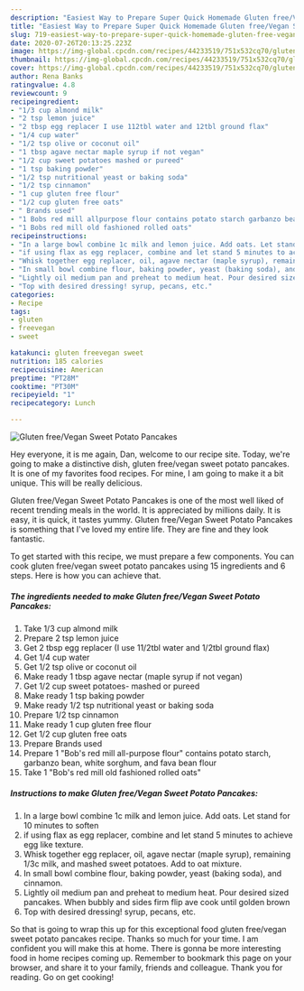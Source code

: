 ```yaml
---
description: "Easiest Way to Prepare Super Quick Homemade Gluten free/Vegan Sweet Potato Pancakes"
title: "Easiest Way to Prepare Super Quick Homemade Gluten free/Vegan Sweet Potato Pancakes"
slug: 719-easiest-way-to-prepare-super-quick-homemade-gluten-free-vegan-sweet-potato-pancakes
date: 2020-07-26T20:13:25.223Z
image: https://img-global.cpcdn.com/recipes/44233519/751x532cq70/gluten-freevegan-sweet-potato-pancakes-recipe-main-photo.jpg
thumbnail: https://img-global.cpcdn.com/recipes/44233519/751x532cq70/gluten-freevegan-sweet-potato-pancakes-recipe-main-photo.jpg
cover: https://img-global.cpcdn.com/recipes/44233519/751x532cq70/gluten-freevegan-sweet-potato-pancakes-recipe-main-photo.jpg
author: Rena Banks
ratingvalue: 4.8
reviewcount: 9
recipeingredient:
- "1/3 cup almond milk"
- "2 tsp lemon juice"
- "2 tbsp egg replacer I use 112tbl water and 12tbl ground flax"
- "1/4 cup water"
- "1/2 tsp olive or coconut oil"
- "1 tbsp agave nectar maple syrup if not vegan"
- "1/2 cup sweet potatoes mashed or pureed"
- "1 tsp baking powder"
- "1/2 tsp nutritional yeast or baking soda"
- "1/2 tsp cinnamon"
- "1 cup gluten free flour"
- "1/2 cup gluten free oats"
- " Brands used"
- "1 Bobs red mill allpurpose flour contains potato starch garbanzo bean white sorghum and fava bean flour"
- "1 Bobs red mill old fashioned rolled oats"
recipeinstructions:
- "In a large bowl combine 1c milk and lemon juice. Add oats. Let stand for 10 minutes to soften"
- "if using flax as egg replacer, combine and let stand 5 minutes to achieve egg like texture."
- "Whisk together egg replacer, oil, agave nectar (maple syrup), remaining 1/3c milk, and mashed sweet potatoes. Add to oat mixture."
- "In small bowl combine flour, baking powder, yeast (baking soda), and cinnamon."
- "Lightly oil medium pan and preheat to medium heat. Pour desired sized pancakes. When bubbly and sides firm flip ave cook until golden brown"
- "Top with desired dressing! syrup, pecans, etc."
categories:
- Recipe
tags:
- gluten
- freevegan
- sweet

katakunci: gluten freevegan sweet 
nutrition: 185 calories
recipecuisine: American
preptime: "PT28M"
cooktime: "PT30M"
recipeyield: "1"
recipecategory: Lunch

---
```



![Gluten free/Vegan Sweet Potato Pancakes](https://img-global.cpcdn.com/recipes/44233519/751x532cq70/gluten-freevegan-sweet-potato-pancakes-recipe-main-photo.jpg)

Hey everyone, it is me again, Dan, welcome to our recipe site. Today, we're going to make a distinctive dish, gluten free/vegan sweet potato pancakes. It is one of my favorites food recipes. For mine, I am going to make it a bit unique. This will be really delicious.

Gluten free/Vegan Sweet Potato Pancakes is one of the most well liked of recent trending meals in the world. It is appreciated by millions daily. It is easy, it is quick, it tastes yummy. Gluten free/Vegan Sweet Potato Pancakes is something that I've loved my entire life. They are fine and they look fantastic.




To get started with this recipe, we must prepare a few components. You can cook gluten free/vegan sweet potato pancakes using 15 ingredients and 6 steps. Here is how you can achieve that.

<!--inarticleads1-->

##### The ingredients needed to make Gluten free/Vegan Sweet Potato Pancakes:

1. Take 1/3 cup almond milk
1. Prepare 2 tsp lemon juice
1. Get 2 tbsp egg replacer (I use 11/2tbl water and 1/2tbl ground flax)
1. Get 1/4 cup water
1. Get 1/2 tsp olive or coconut oil
1. Make ready 1 tbsp agave nectar (maple syrup if not vegan)
1. Get 1/2 cup sweet potatoes- mashed or pureed
1. Make ready 1 tsp baking powder
1. Make ready 1/2 tsp nutritional yeast or baking soda
1. Prepare 1/2 tsp cinnamon
1. Make ready 1 cup gluten free flour
1. Get 1/2 cup gluten free oats
1. Prepare  Brands used
1. Prepare 1 &#34;Bob&#39;s red mill all-purpose flour&#34; contains potato starch, garbanzo bean, white sorghum, and fava bean flour
1. Take 1 &#34;Bob&#39;s red mill old fashioned rolled oats&#34;




<!--inarticleads2-->

##### Instructions to make Gluten free/Vegan Sweet Potato Pancakes:

1. In a large bowl combine 1c milk and lemon juice. Add oats. Let stand for 10 minutes to soften
1. if using flax as egg replacer, combine and let stand 5 minutes to achieve egg like texture.
1. Whisk together egg replacer, oil, agave nectar (maple syrup), remaining 1/3c milk, and mashed sweet potatoes. Add to oat mixture.
1. In small bowl combine flour, baking powder, yeast (baking soda), and cinnamon.
1. Lightly oil medium pan and preheat to medium heat. Pour desired sized pancakes. When bubbly and sides firm flip ave cook until golden brown
1. Top with desired dressing! syrup, pecans, etc.




So that is going to wrap this up for this exceptional food gluten free/vegan sweet potato pancakes recipe. Thanks so much for your time. I am confident you will make this at home. There is gonna be more interesting food in home recipes coming up. Remember to bookmark this page on your browser, and share it to your family, friends and colleague. Thank you for reading. Go on get cooking!

